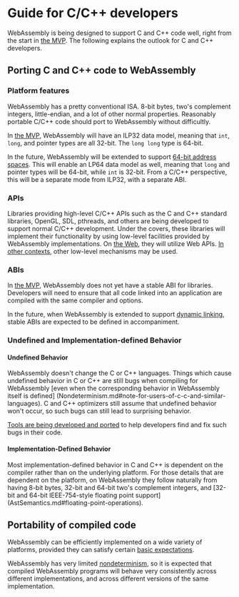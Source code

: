 # Guide for C/C++ developers

WebAssembly is being designed to support C and C++ code well, right from
the start in [the MVP](MVP.md). The following explains the outlook for
C and C++ developers.

## Porting C and C++ code to WebAssembly

### Platform features

WebAssembly has a pretty conventional ISA. 8-bit bytes, two's complement
integers, little-endian, and a lot of other normal properties. Reasonably
portable C/C++ code should port to WebAssembly without difficultly.

In [the MVP](MVP.md), WebAssembly will have an ILP32 data model, meaning
that `int`, `long`, and pointer types are all 32-bit. The `long long`
type is 64-bit.

In the future, WebAssembly will be extended to support
[64-bit address spaces](FutureFeatures.md#Heaps-bigger-than-4GiB). This
will enable an LP64 data model as well, meaning that `long` and pointer
types will be 64-bit, while `int` is 32-bit. From a C/C++ perspective,
this will be a separate mode from ILP32, with a separate ABI.

### APIs

Libraries providing high-level C/C++ APIs such as the C and C++ standard
libraries, OpenGL, SDL, pthreads, and others are being developed to
support normal C/C++ development. Under the covers, these libraries will
implement their functionality by using low-level facilities provided by
WebAssembly implementations. On [the Web](Web.md), they will utilize
Web APIs. [In other contexts](NonWeb.md), other low-level mechanisms may
be used.

### ABIs

In [the MVP](MVP.md), WebAssembly does not yet have a stable ABI for
libraries. Developers will need to ensure that all code linked into an
application are compiled with the same compiler and options.

In the future, when WebAssembly is extended to support
[dynamic linking](FutureFeatures.md#dynamic-linking), stable ABIs are
expected to be defined in accompaniment.

### Undefined and Implementation-defined Behavior

#### Undefined Behavior

WebAssembly doesn't change the C or C++ languages. Things which cause
undefined behavior in C or C++ are still bugs when compiling for WebAssembly
[even when the corresponding behavior in WebAssembly itself is defined]
(Nondeterminism.md#note-for-users-of-c-c-and-similar-languages). C and C++
optimizers still assume that undefined behavior won't occur, so such bugs
can still lead to surprising behavior.

[Tools are being developed and ported](Tooling.md) to help developers find
and fix such bugs in their code.

#### Implementation-Defined Behavior

Most implementation-defined behavior in C and C++ is dependent on the compiler
rather than on the underlying platform. For those details that are dependent
on the platform, on WebAssembly they follow naturally from having 8-bit bytes,
32-bit and 64-bit two's complement integers, and
[32-bit and 64-bit IEEE-754-style floating point support]
(AstSemantics.md#floating-point-operations).

## Portability of compiled code

WebAssembly can be efficiently implemented on a wide variety of platforms,
provided they can satisfy certain
[basic expectations](Portability.md#assumptions-for-efficient-execution).

WebAssembly has very limited [nondeterminism](Nondeterminism.md), so it is
expected that compiled WebAssembly programs will behave very consistently
across different implementations, and across different versions of the same
implementation.
